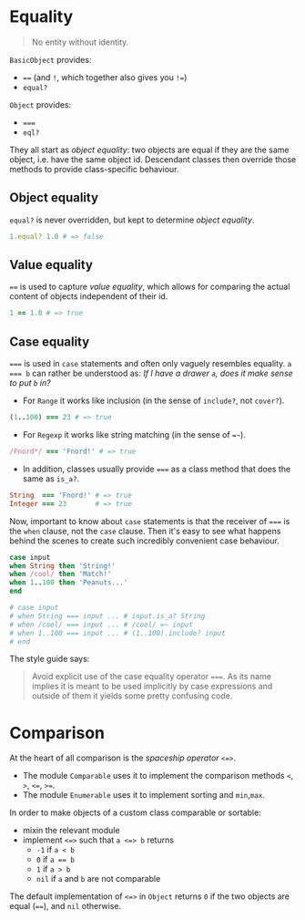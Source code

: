 # Equality

> No entity without identity.

`BasicObject` provides:
- `==` (and `!`, which together also gives you `!=`)
- `equal?`

`Object` provides:
- `===`
- `eql?`

They all start as _object equality_: two objects are equal if they are the same object, i.e. have the same object id. Descendant classes then override those methods to provide class-specific behaviour.

## Object equality

`equal?` is never overridden, but kept to determine _object equality_.
```ruby
1.equal? 1.0 # => false
```

## Value equality

`==` is used to capture _value equality_, which allows for comparing the actual content of objects independent of their id.

```ruby
1 == 1.0 # => true
```

## Case equality

`===` is used in `case` statements and often only vaguely resembles equality. `a === b` can rather be understood as: _If I have a drawer `a`, does it make sense to put `b` in?_

- For `Range` it works like inclusion (in the sense of `include?`, not `cover?`).

```ruby
(1..100) === 23 # => true
```

- For `Regexp` it works like string matching (in the sense of `=~`).

```ruby
/Fnord*/ === 'Fnord!' # => true
```

- In addition, classes usually provide `===` as a class method that does the same as `is_a?`.

```ruby
String  === 'Fnord!' # => true  
Integer === 23       # => true  
```

Now, important to know about `case` statements is that the receiver of `===` is the `when` clause, not the `case` clause. Then it's easy to see what happens behind the scenes to create such incredibly convenient case behaviour.

```ruby
case input
when String then 'String!'
when /cool/ then 'Match!'
when 1..100 then 'Peanuts...'
end

# case input
# when String === input ... # input.is_a? String
# when /cool/ === input ... # /cool/ =~ input
# when 1..100 === input ... # (1..100).include? input
# end
```

The style guide says:
> Avoid explicit use of the case equality operator `===`. As its name implies it is meant to be used implicitly by case expressions and outside of them it yields some pretty confusing code.

# Comparison

At the heart of all comparison is the _spaceship operator_ `<=>`.

* The module `Comparable` uses it to implement the comparison methods `<`, `>`, `<=`, `>=`.
* The module `Enumerable` uses it to implement sorting and `min`,`max`.

In order to make objects of a custom class comparable or sortable:
- mixin the relevant module
- implement `<=>` such that `a <=> b` returns
    - `-1` if `a < b`
    - `0` if `a == b`
    - `1` if `a > b`
    - `nil` if `a` and `b` are not comparable

The default implementation of `<=>` in `Object` returns `0` if the two objects are equal (`==`), and `nil` otherwise.
